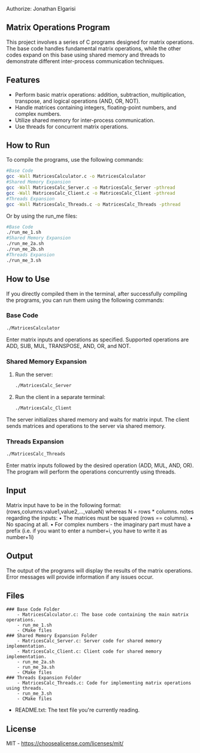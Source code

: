 Authorize: Jonathan Elgarisi

## Matrix Operations Program
This project involves a series of C programs designed for matrix operations. The base code handles fundamental matrix operations, while the other codes expand on this base using shared memory and threads to demonstrate different inter-process communication techniques.

## Features
- Perform basic matrix operations: addition, subtraction, multiplication, transpose, and logical operations (AND, OR, NOT).
- Handle matrices containing integers, floating-point numbers, and complex numbers.
- Utilize shared memory for inter-process communication.
- Use threads for concurrent matrix operations.

## How to Run
To compile the programs, use the following commands:

```bash
#Base Code
gcc -Wall MatricesCalculator.c -o MatricesCalculator
#Shared Memory Expansion
gcc -Wall MatricesCalc_Server.c -o MatricesCalc_Server -pthread
gcc -Wall MatricesCalc_Client.c -o MatricesCalc_Client -pthread
#Threads Expansion
gcc -Wall MatricesCalc_Threads.c -o MatricesCalc_Threads -pthread
```

Or by using the run_me files:
```bash
#Base Code
./run_me_1.sh
#Shared Memory Expansion
./run_me_2a.sh
./run_me_2b.sh
#Threads Expansion
./run_me_3.sh
```

## How to Use
If you directly compiled them in the terminal, after successfully compiling the programs, you can run them using the following commands:

### Base Code
```bash
./MatricesCalculator
```
Enter matrix inputs and operations as specified. Supported operations are ADD, SUB, MUL, TRANSPOSE, AND, OR, and NOT.

### Shared Memory Expansion
1. Run the server:
    ```bash
    ./MatricesCalc_Server
    ```
2. Run the client in a separate terminal:
    ```bash
    ./MatricesCalc_Client
    ```

The server initializes shared memory and waits for matrix input. The client sends matrices and operations to the server via shared memory.

### Threads Expansion
```bash
./MatricesCalc_Threads
```
Enter matrix inputs followed by the desired operation (ADD, MUL, AND, OR). The program will perform the operations concurrently using threads.

## Input
Matrix input have to be in the following format:
(rows,columns:value1,value2,...,valueN) 
whereas N = rows * columns.
notes regarding the inputs:
• The matrices must be squared (rows == columns).
• No spacing at all.
• For complex numbers - the imaginary part must have a prefix (i.e. if you want to enter a number+i, you have to write it as number+1i)

## Output
The output of the programs will display the results of the matrix operations. Error messages will provide information if any issues occur.

## Files
	### Base Code Folder
		- MatricesCalculator.c: The base code containing the main matrix operations.
		- run_me_1.sh
		- CMake files
	### Shared Memory Expansion Folder
		- MatricesCalc_Server.c: Server code for shared memory implementation.
		- MatricesCalc_Client.c: Client code for shared memory implementation.
		- run_me_2a.sh
		- run_me_3a.sh
		- CMake files
	### Threads Expansion Folder
		- MatricesCalc_Threads.c: Code for implementing matrix operations using threads.
		- run_me_3.sh
		- CMake files

- README.txt: The text file you're currently reading.

## License
MIT - https://choosealicense.com/licenses/mit/

